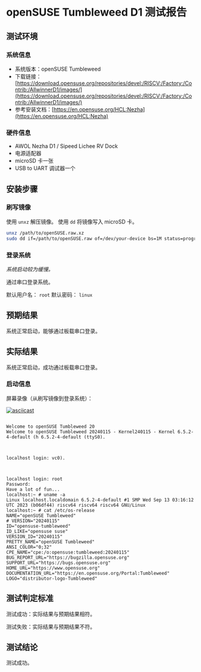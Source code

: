 # openSUSE Tumbleweed D1 测试报告

## 测试环境

### 系统信息

- 系统版本：openSUSE Tumbleweed
- 下载链接：[https://download.opensuse.org/repositories/devel:/RISCV:/Factory:/Contrib:/AllwinnerD1/images/](https://download.opensuse.org/repositories/devel:/RISCV:/Factory:/Contrib:/AllwinnerD1/images/)
- 参考安装文档：[https://en.opensuse.org/HCL:Nezha](https://en.opensuse.org/HCL:Nezha)

### 硬件信息

- AWOL Nezha D1 / Sipeed Lichee RV Dock
- 电源适配器
- microSD 卡一张
- USB to UART 调试器一个

## 安装步骤

### 刷写镜像

使用 `unxz` 解压镜像。
使用 `dd` 将镜像写入 microSD 卡。

```bash
unxz /path/to/openSUSE.raw.xz
sudo dd if=/path/to/openSUSE.raw of=/dev/your-device bs=1M status=progress
```

### 登录系统

*系统启动较为缓慢。*

通过串口登录系统。

默认用户名： `root`
默认密码： `linux`

## 预期结果

系统正常启动，能够通过板载串口登录。

## 实际结果

系统正常启动，成功通过板载串口登录。

### 启动信息

屏幕录像（从刷写镜像到登录系统）：

[![asciicast](https://asciinema.org/a/qGx3Er1vKkhIuC19Ixbj50HNk.svg)](https://asciinema.org/a/qGx3Er1vKkhIuC19Ixbj50HNk)


```log

Welcome to openSUSE Tumbleweed 20
Welcome to openSUSE Tumbleweed 20240115 - Kernel240115 - Kernel 6.5.2-4-default (h 6.5.2-4-default (ttyS0).



localhost login: vc0).



localhost login: root
Password: 
Have a lot of fun...
localhost:~ # uname -a
Linux localhost.localdomain 6.5.2-4-default #1 SMP Wed Sep 13 03:16:12 UTC 2023 (b06df44) riscv64 riscv64 riscv64 GNU/Linux
localhost:~ # cat /etc/os-release 
NAME="openSUSE Tumbleweed"
# VERSION="20240115"
ID="opensuse-tumbleweed"
ID_LIKE="opensuse suse"
VERSION_ID="20240115"
PRETTY_NAME="openSUSE Tumbleweed"
ANSI_COLOR="0;32"
CPE_NAME="cpe:/o:opensuse:tumbleweed:20240115"
BUG_REPORT_URL="https://bugzilla.opensuse.org"
SUPPORT_URL="https://bugs.opensuse.org"
HOME_URL="https://www.opensuse.org"
DOCUMENTATION_URL="https://en.opensuse.org/Portal:Tumbleweed"
LOGO="distributor-logo-Tumbleweed"

```

## 测试判定标准

测试成功：实际结果与预期结果相符。

测试失败：实际结果与预期结果不符。

## 测试结论

测试成功。